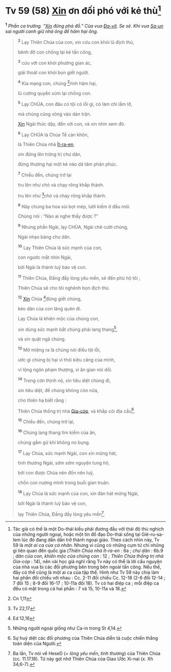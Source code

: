# Tv 59 (58) [Xin]() ơn đối phó với kẻ thù[^1-41da1668-2496-4855-96c4-a9ab2643c714]
<sup><b>1</b></sup> *Phần ca trưởng. “[Xin]() đừng phá đổ.” Của vua [Đa-vít](). Se sẽ. Khi vua [Sa-un]() sai người canh giữ nhà ông để hãm hại ông.*

> <sup><b>2</b></sup> Lạy Thiên Chúa của con, xin cứu con khỏi lũ địch thù,
>
> bênh đỡ con chống lại kẻ tấn công,
>
> <sup><b>3</b></sup> cứu vớt con khỏi phường gian ác,
>
> giải thoát con khỏi bọn giết người.
>
> <sup><b>4</b></sup> Kìa mạng con, chúng [^1@-41da1668-2496-4855-96c4-a9ab2643c714]rình hãm hại,
>
> lũ cường quyền xúm lại chống con.
>
> <sup><b>5</b></sup> Lạy CHÚA, con đâu có tội có lỗi gì, có làm chi lầm lỡ,
>
> mà chúng cũng xông vào dàn trận.
>
> [Xin]() Ngài thức dậy, đến với con, và xin nhìn xem đó.
>
> <sup><b>6</b></sup> Lạy CHÚA là Chúa Tể càn khôn,
>
> là Thiên Chúa nhà [Ít-ra-en](),
>
> xin đứng lên trừng trị chư dân,
>
> đừng thương hại một kẻ nào dã tâm phản phúc.
>
> <sup><b>7</b></sup> Chiều đến, chúng trở lại
>
> tru lên như chó và chạy rông khắp thành.
> 
> tru lên như [^2@-41da1668-2496-4855-96c4-a9ab2643c714]chó và chạy rông khắp thành.
>
> <sup><b>8</b></sup> Này chúng ba hoa sùi bọt mép, lưỡi kiếm ở đầu môi.
>
> Chúng nói : “Nào ai nghe thấy được ?”
>
> <sup><b>9</b></sup> Nhưng phần Ngài, lạy CHÚA, Ngài chê cười chúng,
>
> Ngài nhạo báng chư dân.
>
> <sup><b>10</b></sup> Lạy Thiên Chúa là sức mạnh của con,
>
> con ngước mắt nhìn Ngài,
>
> bởi Ngài là thành luỹ bảo vệ con.
>
> <sup><b>11</b></sup> Thiên Chúa, Đấng đầy lòng yêu mến, sẽ đến phù hộ tôi ;
>
> Thiên Chúa sẽ cho tôi nghênh bọn địch thù.
>
> <sup><b>12</b></sup> [Xin]() Chúa [^3@-41da1668-2496-4855-96c4-a9ab2643c714]đừng giết chúng,
>
> kẻo dân của con lãng quên đi.
>
> Lạy Chúa là khiên mộc của chúng con,
>
> xin dùng sức mạnh bắt chúng phải lang thang[^2-41da1668-2496-4855-96c4-a9ab2643c714],
>
> và xin quật ngã chúng.
>
> <sup><b>13</b></sup> Mở miệng ra là chúng nói điều tội lỗi,
>
> ước gì chúng bị hại vì thói kiêu căng của mình,
>
> vì lộng ngôn phạm thượng, vì ăn gian nói dối.
>
> <sup><b>14</b></sup> Trong cơn thịnh nộ, xin tiêu diệt chúng đi,
>
> xin tiêu diệt, để chúng không còn nữa,
>
> cho thiên hạ biết rằng :
>
> Thiên Chúa thống trị nhà [Gia-cóp](), và khắp cõi địa cầu[^3-41da1668-2496-4855-96c4-a9ab2643c714].
>
> <sup><b>15</b></sup> Chiều đến, chúng trở lại,
>
> <sup><b>16</b></sup> Chúng lang thang tìm kiếm của ăn,
>
> chúng gầm gừ khi không no bụng.
>
> <sup><b>17</b></sup> Lạy Chúa, sức mạnh Ngài, con xin mừng hát,
>
> tình thương Ngài, sớm sớm nguyện tung hô,
>
> bởi con được Chúa nên đồn nên luỹ,
>
> chốn con nương mình trong buổi gian truân.
>
> <sup><b>18</b></sup> Lạy Chúa là sức mạnh của con, xin đàn hát mừng Ngài,
>
> bởi Ngài là thành luỹ bảo vệ con,
>
> lạy Thiên Chúa, Đấng đầy lòng yêu mến[^4-41da1668-2496-4855-96c4-a9ab2643c714].

[^1-41da1668-2496-4855-96c4-a9ab2643c714]: Tác giả có thể là một Do-thái kiều phải đương đầu với thái độ thù nghịch của những người ngoại, hoặc một tín đồ đạo Do-thái sống tại Giê-ru-sa-lem lúc đó đang dần dần trở thành ngoại giáo. Theo cách nhìn này, Tv 59 là *một ai ca của cá nhân*. Nhưng vì cũng có những cụm từ chỉ những gì liên quan đến quốc gia (*Thiên Chúa nhà Ít-ra-en* : 6a ; *chư dân* : 6b.9 ; *dân của con*, *khiên mộc của chúng con* : 12 ; *Thiên Chúa thống trị nhà Gia-cóp* : 14), nên vài học giả nghĩ rằng Tv này có thể là lời cầu nguyện của nhà vua bị các đối phương bên trong bên ngoài tấn công. Nếu thế, đây có thể cũng là một ai ca của tập thể. Hình như Tv 59 này chia làm hai phần đối chiếu với nhau : Cc. 2-11 đối chiếu Cc. 12-18 (2-6 đối 12-14 ; 7 đối 15 ; 8-9 đối 16-17 ; 10-11a đối 18). Tv có hai điệp ca ; mỗi điệp ca đều có mặt trong cả hai phần : 7 và 15, 10-11a và 18.
[^2-41da1668-2496-4855-96c4-a9ab2643c714]: Những người ngoại giống như Ca-in trong St 4,14.
[^3-41da1668-2496-4855-96c4-a9ab2643c714]: Sự huỷ diệt các đối phương của Thiên Chúa diễn tả cuộc chiến thắng toàn diện của Người.
[^4-41da1668-2496-4855-96c4-a9ab2643c714]: Ba lần, Tv nói về HeseD (= *lòng yêu mến*, *tình thương*) của Thiên Chúa (cc. 11.17.18). Từ này gợi nhớ Thiên Chúa của Giao Ước Xi-nai (x. Xh 34,6-7).
[^1@-41da1668-2496-4855-96c4-a9ab2643c714]: Cn 1,11
[^2@-41da1668-2496-4855-96c4-a9ab2643c714]: Tv 22,17
[^3@-41da1668-2496-4855-96c4-a9ab2643c714]: Ed 12,16